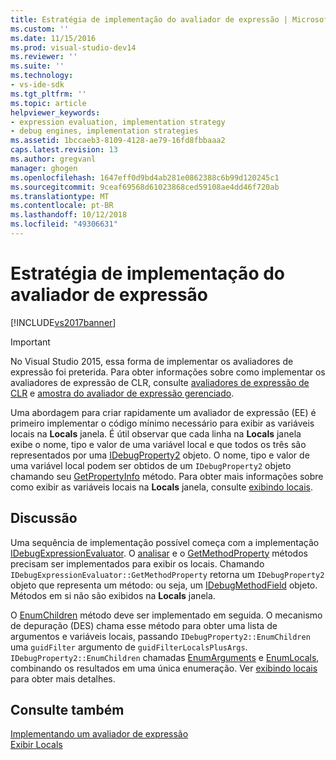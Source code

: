 ```yaml
---
title: Estratégia de implementação do avaliador de expressão | Microsoft Docs
ms.custom: ''
ms.date: 11/15/2016
ms.prod: visual-studio-dev14
ms.reviewer: ''
ms.suite: ''
ms.technology:
- vs-ide-sdk
ms.tgt_pltfrm: ''
ms.topic: article
helpviewer_keywords:
- expression evaluation, implementation strategy
- debug engines, implementation strategies
ms.assetid: 1bccaeb3-8109-4128-ae79-16fd8fbbaaa2
caps.latest.revision: 13
ms.author: gregvanl
manager: ghogen
ms.openlocfilehash: 1647eff0d9bd4ab281e0862388c6b99d120245c1
ms.sourcegitcommit: 9ceaf69568d61023868ced59108ae4dd46f720ab
ms.translationtype: MT
ms.contentlocale: pt-BR
ms.lasthandoff: 10/12/2018
ms.locfileid: "49306631"
---
```

# <a name="expression-evaluator-implementation-strategy"></a>Estratégia de implementação do avaliador de expressão
[!INCLUDE[vs2017banner](../../includes/vs2017banner.md)]

> [!IMPORTANT]
>  No Visual Studio 2015, essa forma de implementar os avaliadores de expressão foi preterida. Para obter informações sobre como implementar os avaliadores de expressão de CLR, consulte [avaliadores de expressão de CLR](https://github.com/Microsoft/ConcordExtensibilitySamples/wiki/CLR-Expression-Evaluators) e [amostra do avaliador de expressão gerenciado](https://github.com/Microsoft/ConcordExtensibilitySamples/wiki/Managed-Expression-Evaluator-Sample).  
  
 Uma abordagem para criar rapidamente um avaliador de expressão (EE) é primeiro implementar o código mínimo necessário para exibir as variáveis locais na **Locals** janela. É útil observar que cada linha na **Locals** janela exibe o nome, tipo e valor de uma variável local e que todos os três são representados por uma [IDebugProperty2](../../extensibility/debugger/reference/idebugproperty2.md) objeto. O nome, tipo e valor de uma variável local podem ser obtidos de um `IDebugProperty2` objeto chamando seu [GetPropertyInfo](../../extensibility/debugger/reference/idebugproperty2-getpropertyinfo.md) método. Para obter mais informações sobre como exibir as variáveis locais na **Locals** janela, consulte [exibindo locais](../../extensibility/debugger/displaying-locals.md).  
  
## <a name="discussion"></a>Discussão  
 Uma sequência de implementação possível começa com a implementação [IDebugExpressionEvaluator](../../extensibility/debugger/reference/idebugexpressionevaluator.md). O [analisar](../../extensibility/debugger/reference/idebugexpressionevaluator-parse.md) e o [GetMethodProperty](../../extensibility/debugger/reference/idebugexpressionevaluator-getmethodproperty.md) métodos precisam ser implementados para exibir os locais. Chamando `IDebugExpressionEvaluator::GetMethodProperty` retorna um `IDebugProperty2` objeto que representa um método: ou seja, um [IDebugMethodField](../../extensibility/debugger/reference/idebugmethodfield.md) objeto. Métodos em si não são exibidos na **Locals** janela.  
  
 O [EnumChildren](../../extensibility/debugger/reference/idebugproperty2-enumchildren.md) método deve ser implementado em seguida. O mecanismo de depuração (DES) chama esse método para obter uma lista de argumentos e variáveis locais, passando `IDebugProperty2::EnumChildren` uma `guidFilter` argumento de `guidFilterLocalsPlusArgs`. `IDebugProperty2::EnumChildren` chamadas [EnumArguments](../../extensibility/debugger/reference/idebugmethodfield-enumarguments.md) e [EnumLocals](../../extensibility/debugger/reference/idebugmethodfield-enumlocals.md), combinando os resultados em uma única enumeração. Ver [exibindo locais](../../extensibility/debugger/displaying-locals.md) para obter mais detalhes.  
  
## <a name="see-also"></a>Consulte também  
 [Implementando um avaliador de expressão](../../extensibility/debugger/implementing-an-expression-evaluator.md)   
 [Exibir Locals](../../extensibility/debugger/displaying-locals.md)

